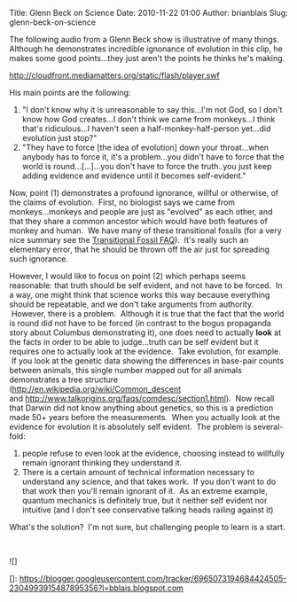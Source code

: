 Title: Glenn Beck on Science
Date: 2010-11-22 01:00
Author: brianblais
Slug: glenn-beck-on-science

The following audio from a Glenn Beck show is illustrative of many
things. Although he demonstrates incredible ignonance of evolution in
this clip, he makes some good points...they just aren't the points he
thinks he's making.

<http://cloudfront.mediamatters.org/static/flash/player.swf>

His main points are the following:

1.  "I don't know why it is unreasonable to say this...I'm not God, so I
    don't know how God creates...I don't think we came from monkeys...I
    think that's ridiculous...I haven't seen a half-monkey-half-person
    yet...did evolution just stop?"
2.  "They have to force [the idea of evolution] down your throat...when
    anybody has to force it, it's a problem...you didn't have to force
    that the world is round...[...]...you don't have to force the
    truth..you just keep adding evidence and evidence until it becomes
    self-evident."

Now, point (1) demonstrates a profound ignorance, willful or otherwise,
of the claims of evolution.  First, no biologist says we came from
monkeys...monkeys and people are just as "evolved" as each other, and
that they share a common ancestor which would have both features of
monkey and human.  We have many of these transitional fossils (for a
very nice summary see the [Transitional Fossil FAQ][]).  It's really
such an elementary error, that he should be thrown off the air just for
spreading such ignorance.

However, I would like to focus on point (2) which perhaps seems
reasonable: that truth should be self evident, and not have to be
forced.  In a way, one might think that science works this way because
everything should be repeatable, and we don't take arguments from
authority.  However, there is a problem.  Although it is true that the
fact that the world is round did not have to be forced (in contrast to
the bogus propaganda story about Columbus demonstrating it), one does
need to actually **look** at the facts in order to be able to
judge...truth can be self evident but it requires one to actually look
at the evidence.  Take evolution, for example.  If you look at the
genetic data showing the differences in base-pair counts between
animals, this single number mapped out for all animals demonstrates a
tree structure (<http://en.wikipedia.org/wiki/Common_descent>
and <http://www.talkorigins.org/faqs/comdesc/section1.html>).  Now
recall that Darwin did not know anything about genetics, so this is a
prediction made 50+ years before the measurements.  When you actually
look at the evidence for evolution it is absolutely self evident.  The
problem is several-fold:

1.  people refuse to even look at the evidence, choosing instead to
    willfully remain ignorant thinking they understand it.
2.  There is a certain amount of technical information necessary to
    understand any science, and that takes work.  If you don't want to
    do that work then you'll remain ignorant of it.  As an extreme
    example, quantum mechanics is definitely true, but it neither self
    evident nor intuitive (and I don't see conservative talking heads
    railing against it)

What's the solution?  I'm not sure, but challenging people to learn is a
start.

 

<div class="blogger-post-footer">
![]

</div>

  [Transitional Fossil FAQ]: http://www.talkorigins.org/faqs/faq-transitional.html
  []: https://blogger.googleusercontent.com/tracker/6965073194684424505-2304993915487895356?l=bblais.blogspot.com
